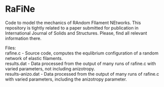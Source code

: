 # RaFiNe
Code to model the mechanics of RAndom FIlament NEtworks.
This repository is tightly related to a paper submitted for publication in International Journal of Solids and Structures.
Please, find all relevant information there.

Files:</br>
rafine.c - Source code, computes the equlibrium configuration of a random network of elastic filaments.</br>
results.dat - Data processed from the output of many runs of rafine.c with varied parameters, not including anizotropy.</br>
results-anizo.dat - Data processed from the output of many runs of rafine.c with varied parameters, including the anizotropy parameter.
